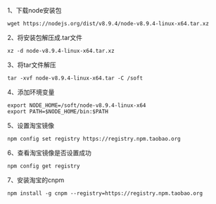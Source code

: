 1、下载node安装包
```
wget https://nodejs.org/dist/v8.9.4/node-v8.9.4-linux-x64.tar.xz
```

2、将安装包解压成.tar文件
```
xz -d node-v8.9.4-linux-x64.tar.xz
```

3、将tar文件解压
```
tar -xvf node-v8.9.4-linux-x64.tar -C /soft
```

4、添加环境变量
```
export NODE_HOME=/soft/node-v8.9.4-linux-x64
export PATH=$NODE_HOME/bin:$PATH
```

5、设置淘宝镜像
```
npm config set registry https://registry.npm.taobao.org
```

6、查看淘宝镜像是否设置成功
```
npm config get registry
```

7、安装淘宝的cnpm
```
npm install -g cnpm --registry=https://registry.npm.taobao.org
```